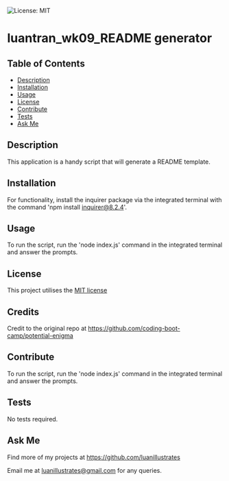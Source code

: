 
  ![License: MIT](https://img.shields.io/badge/License-MIT-yellow.svg)

  # luantran_wk09_README generator

  ## Table of Contents
  * [Description](#description)
  * [Installation](#installation)
  * [Usage](#usage)
  * [License](#license)
  * [Contribute](#contribute)
  * [Tests](#tests)
  * [Ask Me](#ask-me)

  ## Description
  This application is a handy script that will generate a README template.

  ## Installation
  For functionality, install the inquirer package via the integrated terminal with the command 'npm install inquirer@8.2.4'.

  ## Usage
  To run the script, run the 'node index.js' command in the integrated terminal and answer the prompts.

  ## License
  This project utilises the <a href="https://opensource.org/licenses/MIT" target="_blank">MIT license</a>

  ## Credits
  Credit to the original repo at https://github.com/coding-boot-camp/potential-enigma

  ## Contribute
  To run the script, run the 'node index.js' command in the integrated terminal and answer the prompts.

  ## Tests
  No tests required.

  ## Ask Me
  Find more of my projects at https://github.com/luanillustrates
  
  Email me at luanillustrates@gmail.com for any queries.
